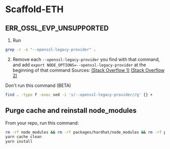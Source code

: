 # Scaffold-ETH  

## ERR_OSSL_EVP_UNSUPPORTED

1. Run 
```bash
grep -r -e "--openssl-legacy-provider" .
``` 
2. Remove each `--openssl-legacy-provider` you find with that command, and add `export NODE_OPTIONS=--openssl-legacy-provider` at the beginning of that command
Sources: [(Stack Overflow 1)](https://stackoverflow.com/questions/69394632/webpack-build-failing-with-err-ossl-evp-unsupported) [(Stack Overflow 2)](https://stackoverflow.com/questions/70582072/npm-run-fails-with-err-ossl-evp-unsupported) 

Don't run this command (BETA)
```bash
find . -type f -exec sed -i 's/--openssl-legacy-provider//g' {} +
```

## Purge cache and reinstall node_modules

 From your repo, run this command:

```bash
rm -rf node_modules && rm -rf packages/hardhat/node_modules && rm -rf packages/react-app/node_modules && rm yarn.lock
yarn cache clean
yarn install
```